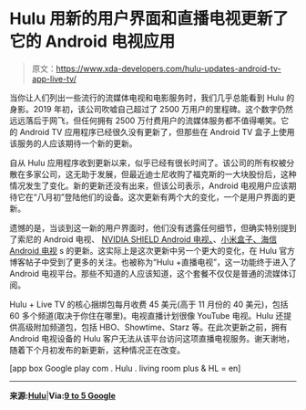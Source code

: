 # Hulu 用新的用户界面和直播电视更新了它的 Android 电视应用

> 原文：<https://www.xda-developers.com/hulu-updates-android-tv-app-live-tv/>

当你让人们列出一些流行的流媒体电视和电影服务时，我们几乎总能看到 Hulu 的身影。2019 年初，该公司吹嘘自己超过了 2500 万用户的里程碑。这个数字仍然远远落后于网飞，但任何拥有 2500 万付费用户的流媒体服务都不值得嘲笑。它的 Android TV 应用程序已经很久没有更新了，但那些在 Android TV 盒子上使用该服务的人应该期待一个新的更新。

自从 Hulu 应用程序收到更新以来，似乎已经有很长时间了。该公司的所有权被分散在多家公司，这无助于发展，但最近迪士尼收购了福克斯的一大块股份后，这种情况发生了变化。新的更新还没有出来，但该公司表示，Android 电视用户应该期待它在“八月初”登陆他们的设备。这次更新有两个大的变化，一个是用户界面的更新。

遗憾的是，当谈到这一新的用户界面时，他们没有透露任何细节，但确实特别提到了索尼的 Android 电视、 [NVIDIA SHIELD Android 电视、](https://www.xda-developers.com/nvidia-shield-experience-7-2-3-xbox-elite/)、[小米盒子、](https://www.xda-developers.com/xiaomi-mi-box-update-refresh-rate-switching/)[海信 Android 电视](https://www.xda-developers.com/hisense-h8f-h9f-android-tv-uled/) s 的更新。这实际上是这次更新中另一个更大的变化，在 Hulu 官方博客帖子中受到了更多的关注。也被称为“Hulu +直播电视”，这一功能终于进入了 Android 电视平台。那些不知道的人应该知道，这个套餐不仅仅是普通的流媒体订阅。

Hulu + Live TV 的核心捆绑包每月收费 45 美元(高于 11 月份的 40 美元)，包括 60 多个频道(取决于你住在哪里)。电视直播计划很像 YouTube 电视。Hulu 还提供高级附加频道包，包括 HBO、Showtime、Starz 等。在此次更新之前，拥有 Android 电视设备的 Hulu 客户无法从该平台访问这项直播电视服务。谢天谢地，随着下个月初发布的新更新，这种情况正在改变。

[app box Google play com . Hulu . living room plus & HL = en]

* * *

**来源:**[**Hulu**](https://www.hulu.com/press/hulu-update/hulu-live-tv-comes-to-android-tv/)|**Via:[9 to 5 Google](https://9to5google.com/2019/07/30/hulu-android-tv-updated-interface/)**